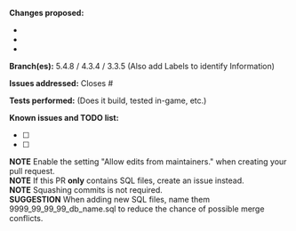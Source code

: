 ﻿[//]: # (*********************************)
[//]: # (** DO NOT DELETE THIS TEMPLATE **)
[//]: # (*********************************)

**Changes proposed:**

-  
-  
-  

**Branch(es):** 5.4.8 / 4.3.4 / 3.3.5 (Also add Labels to identify Information)

**Issues addressed:** Closes #

**Tests performed:** (Does it build, tested in-game, etc.)

**Known issues and TODO list:**

- [ ] 
- [ ] 

**NOTE** Enable the setting "Allow edits from maintainers." when creating your pull request.  
**NOTE** If this PR __only__ contains SQL files, create an issue instead.  
**NOTE** Squashing commits is not required.  
**SUGGESTION** When adding new SQL files, name them 9999_99_99_99_db_name.sql to reduce the chance of possible merge conflicts.